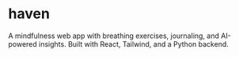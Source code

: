 # haven
A mindfulness web app with breathing exercises, journaling, and AI-powered insights. Built with React, Tailwind, and a Python backend.

